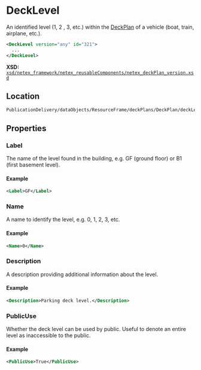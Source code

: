 # DeckLevel

An identified level (1, 2 , 3, etc.) within the [DeckPlan](DECK_PLAN.md) of a vehicle (boat, train, airplane, etc.).

```xml
<DeckLevel version="any" id="321">
  ...
</DeckLevel>
```

**XSD:** [`xsd/netex_framework/netex_reusableComponents/netex_deckPlan_version.xsd`](https://github.com/NeTEx-CEN/NeTEx/blob/next/xsd/netex_framework/netex_reusableComponents/netex_deckPlan_version.xsd#L1268)

## Location

```
PublicationDelivery/dataObjects/ResourceFrame/deckPlans/DeckPlan/deckLevels
```

## Properties

### Label

The name of the level found in the building, e.g. GF (ground floor) or B1 (first basement level).

#### Example
```xml
<Label>GF</Label>
```

### Name

A name to identify the level, e.g. 0, 1, 2, 3, etc.

#### Example
```xml
<Name>0</Name>
```

### Description

A description providing additional information about the level.

#### Example
```xml
<Description>Parking deck level.</Description>
```

### PublicUse

Whether the deck level can be used by public. Useful to denote an entire level as inaccessible to the public.

#### Example
```xml
<PublicUse>True</PublicUse>
```
